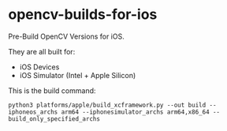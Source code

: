 # opencv-builds-for-ios

Pre-Build OpenCV Versions for iOS.

They are all built for:
- iOS Devices
- iOS Simulator (Intel + Apple Silicon)

This is the build command:

```
python3 platforms/apple/build_xcframework.py --out build --iphoneos_archs arm64 --iphonesimulator_archs arm64,x86_64 --build_only_specified_archs
```

